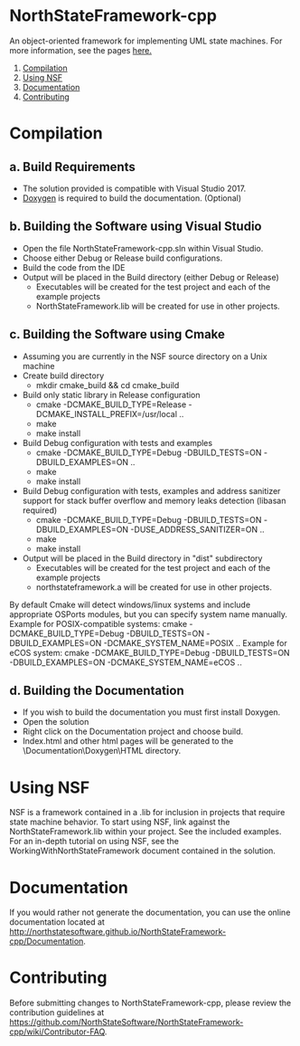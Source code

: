 NorthStateFramework-cpp
=======================

An object-oriented framework for implementing UML state machines.  For more information, see the pages <a href="http://northstatesoftware.github.io/NorthStateFramework-cpp/index.html">here.</a>



1. [Compilation](#compilation)
2. [Using NSF](#using-nsf)
3. [Documentation](#documentation)
4. [Contributing](#contributing) 

Compilation
===========

a. Build Requirements
---------------------
* The solution provided is compatible with Visual Studio 2017.
* <a href="http://www.doxygen.org/">Doxygen</a> is required to build the documentation. (Optional)

b. Building the Software using Visual Studio
----------------------------
* Open the file NorthStateFramework-cpp.sln within Visual Studio.
* Choose either Debug or Release build configurations.
* Build the code from the IDE
* Output will be placed in the Build directory (either Debug or Release)
	* Executables will be created for the test project and each of the example projects
	* NorthStateFramework.lib will be created for use in other projects.

c. Building the Software using Cmake
----------------------------
* Assuming you are currently in the NSF source directory on a Unix machine
* Create build directory
  * mkdir cmake_build && cd cmake_build
* Build only static library in Release configuration
  * cmake -DCMAKE_BUILD_TYPE=Release -DCMAKE_INSTALL_PREFIX=/usr/local ..
  * make
  * make install
* Build Debug configuration with tests and examples
  * cmake -DCMAKE_BUILD_TYPE=Debug -DBUILD_TESTS=ON -DBUILD_EXAMPLES=ON ..
  * make
  * make install
* Build Debug configuration with tests, examples and address sanitizer support for stack buffer overflow and memory leaks detection (libasan required)
  * cmake -DCMAKE_BUILD_TYPE=Debug -DBUILD_TESTS=ON -DBUILD_EXAMPLES=ON -DUSE_ADDRESS_SANITIZER=ON ..
  * make
  * make install
* Output will be placed in the Build directory in "dist" subdirectory
  * Executables will be created for the test project and each of the example projects  
  * northstateframework.a will be created for use in other projects.  

By default Cmake will detect windows/linux systems and include appropriate OSPorts modules, but you can
specify system name manually.
Example for POSIX-compatible systems: cmake -DCMAKE_BUILD_TYPE=Debug -DBUILD_TESTS=ON -DBUILD_EXAMPLES=ON -DCMAKE_SYSTEM_NAME=POSIX ..
Example for eCOS system: cmake -DCMAKE_BUILD_TYPE=Debug -DBUILD_TESTS=ON -DBUILD_EXAMPLES=ON -DCMAKE_SYSTEM_NAME=eCOS ..

d. Building the Documentation
-----------------------------
* If you wish to build the documentation you must first install Doxygen.
* Open the solution
* Right click on the Documentation project and choose build.
* Index.html and other html pages will be generated to the \Documentation\Doxygen\HTML directory.

Using NSF
=========
NSF is a framework contained in a .lib for inclusion in projects that require state machine behavior.  To start using  NSF, link against the NorthStateFramework.lib within your project.  See the included examples.  For an in-depth tutorial on using NSF, see the WorkingWithNorthStateFramework document contained in the solution.

Documentation
=============
If you would rather not generate the documentation, you can use the online documentation located at http://northstatesoftware.github.io/NorthStateFramework-cpp/Documentation.

Contributing
============
Before submitting changes to NorthStateFramework-cpp, please review the contribution guidelines at https://github.com/NorthStateSoftware/NorthStateFramework-cpp/wiki/Contributor-FAQ.
